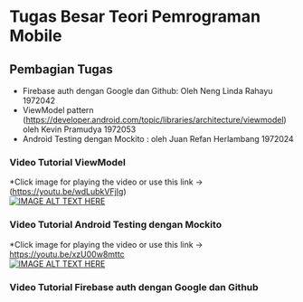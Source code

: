 # Tugas Besar Teori Pemrograman Mobile

## Pembagian Tugas 
- Firebase auth dengan Google dan Github: Oleh Neng Linda Rahayu 1972042
- ViewModel pattern (https://developer.android.com/topic/libraries/architecture/viewmodel) oleh Kevin Pramudya 1972053
- Android Testing dengan Mockito : oleh Juan Refan Herlambang 1972024

### Video Tutorial ViewModel
*Click image for playing the video or use this link -> (https://youtu.be/wdLubkVFjIg) <br />
  [![IMAGE ALT TEXT HERE](https://img.youtube.com/vi/wdLubkVFjIg/0.jpg)](https://www.youtube.com/watch?v=wdLubkVFjIg)
  
### Video Tutorial Android Testing dengan Mockito
*Click image for playing the video or use this link -> https://youtu.be/xzU00w8mttc <br />
[![IMAGE ALT TEXT HERE](https://img.youtube.com/vi/xzU00w8mttc/0.jpg)](https://www.youtube.com/watch?v=xzU00w8mttc)

### Video Tutorial Firebase auth dengan Google dan Github

